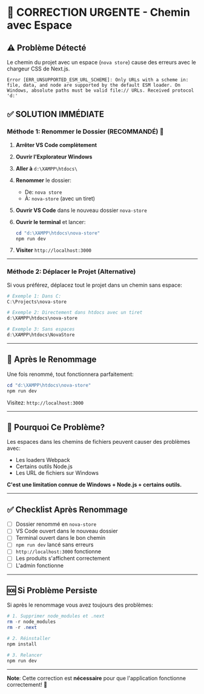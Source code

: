 # 🔧 CORRECTION URGENTE - Chemin avec Espace

## ⚠️ Problème Détecté

Le chemin du projet avec un espace (`nova store`) cause des erreurs avec le chargeur CSS de Next.js.

```
Error [ERR_UNSUPPORTED_ESM_URL_SCHEME]: Only URLs with a scheme in: file, data, and node are supported by the default ESM loader. On Windows, absolute paths must be valid file:// URLs. Received protocol 'd:'
```

## ✅ SOLUTION IMMÉDIATE

### Méthode 1: Renommer le Dossier (RECOMMANDÉ) 🎯

1. **Arrêter VS Code complètement**

2. **Ouvrir l'Explorateur Windows**

3. **Aller à** `d:\XAMPP\htdocs\`

4. **Renommer** le dossier:
   - De: `nova store`
   - À: `nova-store` (avec un tiret)

5. **Ouvrir VS Code** dans le nouveau dossier `nova-store`

6. **Ouvrir le terminal** et lancer:
   ```powershell
   cd "d:\XAMPP\htdocs\nova-store"
   npm run dev
   ```

7. **Visiter** `http://localhost:3000`

---

### Méthode 2: Déplacer le Projet (Alternative)

Si vous préférez, déplacez tout le projet dans un chemin sans espace:

```powershell
# Exemple 1: Dans C:
C:\Projects\nova-store

# Exemple 2: Directement dans htdocs avec un tiret
d:\XAMPP\htdocs\nova-store

# Exemple 3: Sans espaces
d:\XAMPP\htdocs\NovaStore
```

---

## 🚀 Après le Renommage

Une fois renommé, tout fonctionnera parfaitement:

```powershell
cd "d:\XAMPP\htdocs\nova-store"
npm run dev
```

Visitez: `http://localhost:3000`

---

## 📝 Pourquoi Ce Problème?

Les espaces dans les chemins de fichiers peuvent causer des problèmes avec:
- Les loaders Webpack
- Certains outils Node.js
- Les URL de fichiers sur Windows

**C'est une limitation connue de Windows + Node.js + certains outils.**

---

## ✅ Checklist Après Renommage

- [ ] Dossier renommé en `nova-store`
- [ ] VS Code ouvert dans le nouveau dossier
- [ ] Terminal ouvert dans le bon chemin
- [ ] `npm run dev` lancé sans erreurs
- [ ] `http://localhost:3000` fonctionne
- [ ] Les produits s'affichent correctement
- [ ] L'admin fonctionne

---

## 🆘 Si Problème Persiste

Si après le renommage vous avez toujours des problèmes:

```powershell
# 1. Supprimer node_modules et .next
rm -r node_modules
rm -r .next

# 2. Réinstaller
npm install

# 3. Relancer
npm run dev
```

---

**Note**: Cette correction est **nécessaire** pour que l'application fonctionne correctement! 🎯
